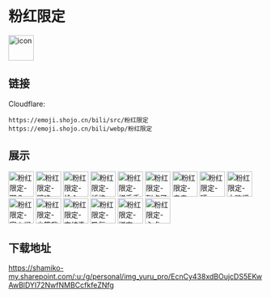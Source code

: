 # 粉红限定
<img src="https://emoji.shojo.cn/bili/src/粉红限定/icon.png" width="50" height="50" alt="icon">

## 链接
Cloudflare:
```
https://emoji.shojo.cn/bili/src/粉红限定
https://emoji.shojo.cn/bili/webp/粉红限定
```
## 展示
<img src="https://emoji.shojo.cn/bili/src/粉红限定/粉红限定-耶？.png" width="50" height="50" alt="粉红限定-耶？">
<img src="https://emoji.shojo.cn/bili/src/粉红限定/粉红限定-壁咚.png" width="50" height="50" alt="粉红限定-壁咚">
<img src="https://emoji.shojo.cn/bili/src/粉红限定/粉红限定-恰个v.png" width="50" height="50" alt="粉红限定-恰个v">
<img src="https://emoji.shojo.cn/bili/src/粉红限定/粉红限定-祈祷.png" width="50" height="50" alt="粉红限定-祈祷">
<img src="https://emoji.shojo.cn/bili/src/粉红限定/粉红限定-搓手手.png" width="50" height="50" alt="粉红限定-搓手手">
<img src="https://emoji.shojo.cn/bili/src/粉红限定/粉红限定-到点了.png" width="50" height="50" alt="粉红限定-到点了">
<img src="https://emoji.shojo.cn/bili/src/粉红限定/粉红限定-亲亲.png" width="50" height="50" alt="粉红限定-亲亲">
<img src="https://emoji.shojo.cn/bili/src/粉红限定/粉红限定-噗.png" width="50" height="50" alt="粉红限定-噗">
<img src="https://emoji.shojo.cn/bili/src/粉红限定/粉红限定-大脑缓冲.png" width="50" height="50" alt="粉红限定-大脑缓冲">
<img src="https://emoji.shojo.cn/bili/src/粉红限定/粉红限定-家人们.png" width="50" height="50" alt="粉红限定-家人们">
<img src="https://emoji.shojo.cn/bili/src/粉红限定/粉红限定-少管我.png" width="50" height="50" alt="粉红限定-少管我">
<img src="https://emoji.shojo.cn/bili/src/粉红限定/粉红限定-完结撒花.png" width="50" height="50" alt="粉红限定-完结撒花">
<img src="https://emoji.shojo.cn/bili/src/粉红限定/粉红限定-吸氧.png" width="50" height="50" alt="粉红限定-吸氧">
<img src="https://emoji.shojo.cn/bili/src/粉红限定/粉红限定-嫌弃.png" width="50" height="50" alt="粉红限定-嫌弃">
<img src="https://emoji.shojo.cn/bili/src/粉红限定/粉红限定-心虚.png" width="50" height="50" alt="粉红限定-心虚">

## 下载地址

https://shamiko-my.sharepoint.com/:u:/g/personal/img_yuru_pro/EcnCy438xdBOujcDS5EKwAwBlDYI72NwfNMBCcfkfeZNfg